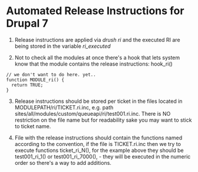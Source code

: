 # Automated Release Instructions for Drupal 7


1. Release instructions are applied via
*drush ri*
and the executed RI are being stored in the variable *ri_executed*

2. Not to check all the modules at once there's a hook that lets system know that the module contains the release instructions: hook_ri()
```
// we don't want to do here. yet..
function MODULE_ri() {
  return TRUE;
}
```

3. Release instructions should be stored per ticket in the files located in MODULEPATH/ri/TICKET.ri.inc, e.g. path sites/all/modules/custom/queueapi/ri/test001.ri.inc.
There is NO restriction on the file name but for readability sake you may want to stick to ticket name.

4. File with the release instructions should contain the functions named according to the convention, if the file is TICKET.ri.inc then we try to execute functions ticket_ri_N(), for the example above they should be test001_ri_1() or test001_ri_7000(), - they will be executed in the numeric order so there's a way to add additions.
